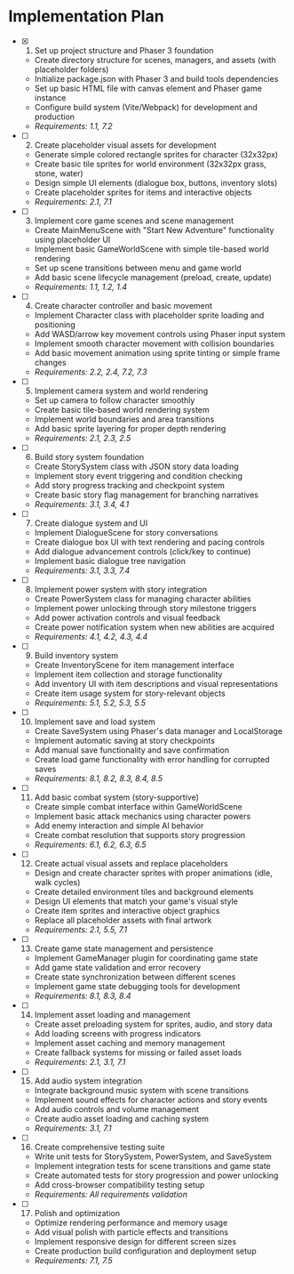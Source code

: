 # Implementation Plan

- [x] 1. Set up project structure and Phaser 3 foundation

  - Create directory structure for scenes, managers, and assets (with placeholder folders)
  - Initialize package.json with Phaser 3 and build tools dependencies
  - Set up basic HTML file with canvas element and Phaser game instance
  - Configure build system (Vite/Webpack) for development and production
  - _Requirements: 1.1, 7.2_

- [ ] 2. Create placeholder visual assets for development

  - Generate simple colored rectangle sprites for character (32x32px)
  - Create basic tile sprites for world environment (32x32px grass, stone, water)
  - Design simple UI elements (dialogue box, buttons, inventory slots)
  - Create placeholder sprites for items and interactive objects
  - _Requirements: 2.1, 7.1_

- [ ] 3. Implement core game scenes and scene management

  - Create MainMenuScene with "Start New Adventure" functionality using placeholder UI
  - Implement basic GameWorldScene with simple tile-based world rendering
  - Set up scene transitions between menu and game world
  - Add basic scene lifecycle management (preload, create, update)
  - _Requirements: 1.1, 1.2, 1.4_

- [ ] 4. Create character controller and basic movement

  - Implement Character class with placeholder sprite loading and positioning
  - Add WASD/arrow key movement controls using Phaser input system
  - Implement smooth character movement with collision boundaries
  - Add basic movement animation using sprite tinting or simple frame changes
  - _Requirements: 2.2, 2.4, 7.2, 7.3_

- [ ] 5. Implement camera system and world rendering

  - Set up camera to follow character smoothly
  - Create basic tile-based world rendering system
  - Implement world boundaries and area transitions
  - Add basic sprite layering for proper depth rendering
  - _Requirements: 2.1, 2.3, 2.5_

- [ ] 6. Build story system foundation

  - Create StorySystem class with JSON story data loading
  - Implement story event triggering and condition checking
  - Add story progress tracking and checkpoint system
  - Create basic story flag management for branching narratives
  - _Requirements: 3.1, 3.4, 4.1_

- [ ] 7. Create dialogue system and UI

  - Implement DialogueScene for story conversations
  - Create dialogue box UI with text rendering and pacing controls
  - Add dialogue advancement controls (click/key to continue)
  - Implement basic dialogue tree navigation
  - _Requirements: 3.1, 3.3, 7.4_

- [ ] 8. Implement power system with story integration

  - Create PowerSystem class for managing character abilities
  - Implement power unlocking through story milestone triggers
  - Add power activation controls and visual feedback
  - Create power notification system when new abilities are acquired
  - _Requirements: 4.1, 4.2, 4.3, 4.4_

- [ ] 9. Build inventory system

  - Create InventoryScene for item management interface
  - Implement item collection and storage functionality
  - Add inventory UI with item descriptions and visual representations
  - Create item usage system for story-relevant objects
  - _Requirements: 5.1, 5.2, 5.3, 5.5_

- [ ] 10. Implement save and load system

  - Create SaveSystem using Phaser's data manager and LocalStorage
  - Implement automatic saving at story checkpoints
  - Add manual save functionality and save confirmation
  - Create load game functionality with error handling for corrupted saves
  - _Requirements: 8.1, 8.2, 8.3, 8.4, 8.5_

- [ ] 11. Add basic combat system (story-supportive)

  - Create simple combat interface within GameWorldScene
  - Implement basic attack mechanics using character powers
  - Add enemy interaction and simple AI behavior
  - Create combat resolution that supports story progression
  - _Requirements: 6.1, 6.2, 6.3, 6.5_

- [ ] 12. Create actual visual assets and replace placeholders

  - Design and create character sprites with proper animations (idle, walk cycles)
  - Create detailed environment tiles and background elements
  - Design UI elements that match your game's visual style
  - Create item sprites and interactive object graphics
  - Replace all placeholder assets with final artwork
  - _Requirements: 2.1, 5.5, 7.1_

- [ ] 13. Create game state management and persistence

  - Implement GameManager plugin for coordinating game state
  - Add game state validation and error recovery
  - Create state synchronization between different scenes
  - Implement game state debugging tools for development
  - _Requirements: 8.1, 8.3, 8.4_

- [ ] 14. Implement asset loading and management

  - Create asset preloading system for sprites, audio, and story data
  - Add loading screens with progress indicators
  - Implement asset caching and memory management
  - Create fallback systems for missing or failed asset loads
  - _Requirements: 2.1, 3.1, 7.1_

- [ ] 15. Add audio system integration

  - Integrate background music system with scene transitions
  - Implement sound effects for character actions and story events
  - Add audio controls and volume management
  - Create audio asset loading and caching system
  - _Requirements: 3.1, 7.1_

- [ ] 16. Create comprehensive testing suite

  - Write unit tests for StorySystem, PowerSystem, and SaveSystem
  - Implement integration tests for scene transitions and game state
  - Create automated tests for story progression and power unlocking
  - Add cross-browser compatibility testing setup
  - _Requirements: All requirements validation_

- [ ] 17. Polish and optimization
  - Optimize rendering performance and memory usage
  - Add visual polish with particle effects and transitions
  - Implement responsive design for different screen sizes
  - Create production build configuration and deployment setup
  - _Requirements: 7.1, 7.5_

